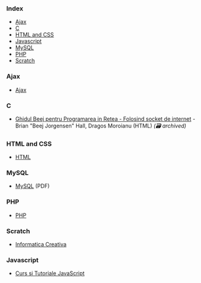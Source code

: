 ### Index

* [Ajax](#ajax)
* [C](#c)
* [HTML and CSS](#html-and-css)
* [Javascript](#javascript)
* [MySQL](#mysql)
* [PHP](#php)
* [Scratch](#scratch)


### Ajax

* [Ajax](http://etutoriale.ro/articles/1483/1/Tutorial-Ajax/)


### C

* [Ghidul Beej pentru Programarea in Retea - Folosind socket de internet](https://web.archive.org/web/20180710112954/http://weknowyourdreams.com/beej.html) - Brian "Beej Jorgensen" Hall, Dragos Moroianu (HTML) *(:card_file_box: archived)*


### HTML and CSS

* [HTML](http://tutorialehtml.com/ro/introducere-in-html/)


### MySQL

* [MySQL](http://profs.info.uaic.ro/~busaco/teach/courses/net/docs/mysql-ro.pdf) (PDF)


### PHP

* [PHP](http://php.punctsivirgula.ro)


### Scratch

* [Informatica Creativa](http://scratched.gse.harvard.edu/resources/informatica-creativa-0)


### Javascript

* [Curs si Tutoriale JavaScript](https://marplo.net/javascript)


